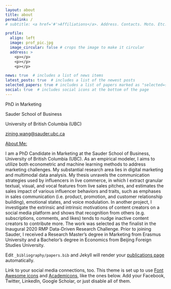 ```yaml
---
layout: about
title: about
permalink: /
# subtitle: <a href='#'>Affiliations</a>. Address. Contacts. Moto. Etc.

profile:
  align: left
  image: prof_pic.jpg
  image_circular: false # crops the image to make it circular
  address: >
    <p></p>
    <p></p>
    <p></p>

news: true  # includes a list of news items
latest_posts: true  # includes a list of the newest posts
selected_papers: true # includes a list of papers marked as "selected={true}"
social: true  # includes social icons at the bottom of the page
---
```

PhD in Marketing

Sauder School of Business

University of British Columbia (UBC)

zining.wang@sauder.ubc.ca

<a href='#'>About Me:</a>

I am a PhD Candidate in Marketing at the Sauder School of Business, University of British Columbia (UBC). As an empirical modeler, I aims to utilize both econometric and machine learning methods to address marketing challenges. My substantial research area lies in digital marketing and multimodal data analysis. My thesis unravels the communication strategies used by influencers in live commerce, in which I extract granular textual, visual, and vocal features from live sales pitches, and estimates the sales impact of various influencer behaviors and traits, such as emphases in sales communication (i.e. product, promotion, and customer relationship building), emotional states, and voice modulation. In another project, I investigate the extrinsic and intrinsic motivations of content creators on a social media platform and shows that recognition from others (e.g. subscriptions, comments, and likes) tends to nudge inactive content creators to contribute more. The work was selected as the finalist in the Inaugural 2020 RMP Data-Driven Research Challenge. Prior to joining Sauder, I received a Research Master’s degree in Marketing from Erasmus University and a Bachelor’s degree in Economics from Beijing Foreign Studies University.


 Edit `_bibliography/papers.bib` and Jekyll will render your [publications page](/al-folio/publications/) automatically.

Link to your social media connections, too. This theme is set up to use [Font Awesome icons](http://fortawesome.github.io/Font-Awesome/) and [Academicons](https://jpswalsh.github.io/academicons/), like the ones below. Add your Facebook, Twitter, LinkedIn, Google Scholar, or just disable all of them.
